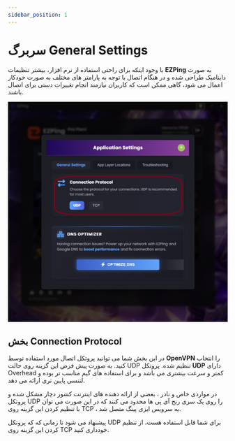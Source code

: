 ```yaml
---
sidebar_position: 1
---
```


# سربرگ General Settings

با وجود اینکه برای راحتی استفاده از نرم افزار، بیشتر تنظیمات **EZPing** به صورت داینامیک طراحی شده و در هنگام اتصال با توجه به پارامتر های مختلف به صورت خودکار اعمال می شود، گاهی ممکن است که کاربران نیازمند انجام تغییرات دستی برای اتصال باشند.



![winver-run](./img/connection-protocol.png)


## بخش Connection Protocol

در این بخش شما می توانید پروتکل اتصال مورد استفاده توسط **OpenVPN** را انتخاب کنید. به صورت پیش فرض این گزینه روی حالت UDP تنظیم شده. پروتکل **UDP** دارای Overhead کمتر و سرعت بیشتری می باشد و برای استفاده های گیم مناسب تر بوده و لتنسی پایین تری ارائه می دهد.

در مواردی خاص و نادر ، بعضی از ارائه دهنده های اینترنت کشور دچار مشکل شده و پروتکل UDP را روی یک سری رنج آی پی ها محدود می کنند که در این صورت می توان با تنظیم کردن این گزینه روی TCP ، به سرویس ایزی پینگ متصل شد.

پیشنهاد می شود تا زمانی که که پروتکل UDP برای شما قابل استفاده هست، از تنظیم کردن این گزینه روی TCP خودداری کنید.

